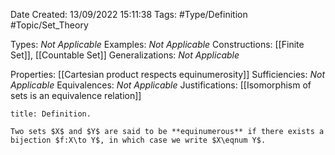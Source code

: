 <div class="topSpace"></div>

Date Created: 13/09/2022 15:11:38
Tags: #Type/Definition #Topic/Set_Theory

Types: _Not Applicable_
Examples: _Not Applicable_
Constructions: [[Finite Set]], [[Countable Set]]
Generalizations: _Not Applicable_

Properties: [[Cartesian product respects equinumerosity]]
Sufficiencies: _Not Applicable_
Equivalences: _Not Applicable_
Justifications: [[Isomorphism of sets is an equivalence relation]]

``` ad-Definition
title: Definition.

Two sets $X$ and $Y$ are said to be **equinumerous** if there exists a bijection $f:X\to Y$, in which case we write $X\eqnum Y$.

```
